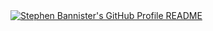 <a href="https://github.com/stephenbannister">
  <picture>
    <source media="(prefers-color-scheme: dark)" srcset="https://raw.githubusercontent.com/stephenbannister/main/stephenbannister.svg">
    <img alt="Stephen Bannister's GitHub Profile README" src="https://raw.githubusercontent.com/stephenbannister/main/stephenbannister.svg">
  </picture>
</a>

